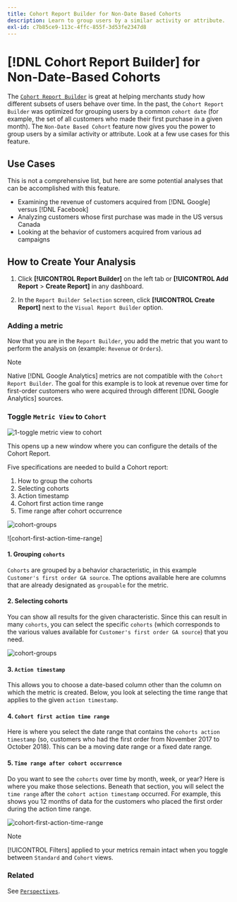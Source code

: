 ```yaml
---
title: Cohort Report Builder for Non-Date Based Cohorts
description: Learn to group users by a similar activity or attribute.
exl-id: c7b85ce9-113c-4ffc-855f-3d53fe2347d8
---
```

# [!DNL Cohort Report Builder] for Non-Date-Based Cohorts

The [`Cohort Report Builder`](../dev-reports/cohort-rpt-bldr.md) is great at helping merchants study how different subsets of users behave over time. In the past, the `Cohort Report Builder` was optimized for grouping users by a common `cohort date` (for example, the set of all customers who made their first purchase in a given month). The `Non-Date Based Cohort` feature now gives you the power to group users by a similar activity or attribute. Look at a few use cases for this feature.

## Use Cases

This is not a comprehensive list, but here are some potential analyses that can be accomplished with this feature.

* Examining the revenue of customers acquired from [!DNL Google] versus [!DNL Facebook]
* Analyzing customers whose first purchase was made in the US versus Canada
* Looking at the behavior of customers acquired from various ad campaigns

## How to Create Your Analysis

1. Click **[!UICONTROL Report Builder]** on the left tab or **[!UICONTROL Add Report** > **Create Report]** in any dashboard.

1. In the `Report Builder Selection` screen, click **[!UICONTROL Create Report]** next to the `Visual Report Builder` option.

### Adding a metric

Now that you are in the `Report Builder`, you add the metric that you want to perform the analysis on (example: `Revenue` or `Orders`).

>[!NOTE]
>
>Native [!DNL Google Analytics] metrics are not compatible with the `Cohort Report Builder`. The goal for this example is to look at revenue over time for first-order customers who were acquired through different [!DNL Google Analytics] sources.

### Toggle `Metric View` to `Cohort`

![1-toggle metric view to cohort](../../assets/1-toggle-metric-view-to-cohort.png)

This opens up a new window where you can configure the details of the Cohort Report.

Five specifications are needed to build a Cohort report:

1. How to group the cohorts
1. Selecting cohorts
1. Action timestamp
1. Cohort first action time range
1. Time range after cohort occurrence

![cohort-groups](../../assets/2-cohort-groups.png)<!--{: width="200" height="224"}-->

![cohort-first-action-time-range]<!--(../../assets/3-cohort-first-action-time-range.png){: width="400" height="554"}-->

#### 1. Grouping `cohorts`

`Cohorts` are grouped by a behavior characteristic, in this example `Customer's first order GA source`. The options available here are columns that are already designated as `groupable` for the metric.

#### 2. Selecting cohorts

You can show all results for the given characteristic. Since this can result in many `cohorts`, you can select the specific `cohorts` (which corresponds to the various values available for `Customer's first order GA source`) that you need.

![cohort-groups](../../assets/4-cohort-groups.png)<!--{: width="300" height="338"}-->

#### 3. `Action timestamp`

This allows you to choose a date-based column other than the column on which the metric is created. Below, you look at selecting the time range that applies to the given `action timestamp`.

#### 4. `Cohort first action time range`

Here is where you select the date range that contains the `cohorts action timestamp` (so, customers who had the first order from November 2017 to October 2018). This can be a moving date range or a fixed date range.

#### 5. `Time range after cohort occurrence`

Do you want to see the `cohorts` over time by month, week, or year? Here is where you make those selections. Beneath that section, you will select the `time range` after the `cohort action timestamp` occurred. For example, this shows you 12 months of data for the customers who placed the first order during the action time range.

![cohort-first-action-time-range](../../assets/5-cohort-first-action-time-range.png)<!--{: width="400" height="557"}-->

>[!NOTE]
>
>[!UICONTROL Filters] applied to your metrics remain intact when you toggle between `Standard` and `Cohort` views.

### Related

See [`Perspectives`](../../data-analyst/dev-reports/cohort-rpt-bldr.md).
